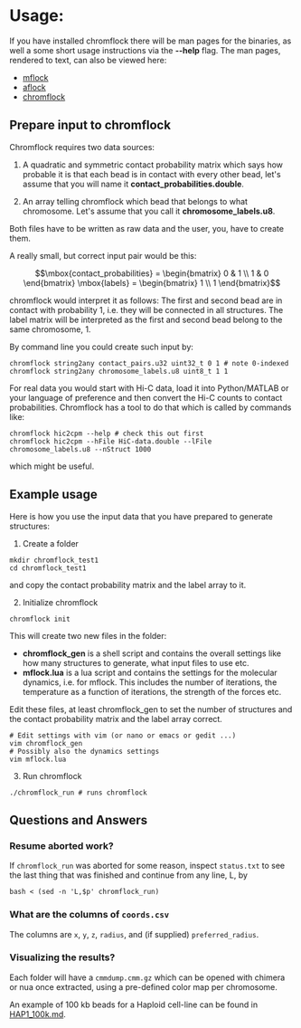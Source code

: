 # Usage:

If you have installed chromflock there will be man pages for the
binaries, as well a some short usage instructions via the **--help**
flag. The man pages, rendered to text, can also be viewed here:

 - [mflock](man/mflock.txt)
 - [aflock](man/aflock.txt)
 - [chromflock](man/chromflock.txt)

## Prepare input to chromflock
Chromflock requires two data sources:

1. A quadratic and symmetric contact probability matrix which says how
   probable it is that each bead is in contact with every other bead,
   let's assume that you will name it
   **contact_probabilities.double**.

2. An array telling chromflock which bead that belongs to what
   chromosome. Let's assume that you call it **chromosome_labels.u8**.

Both files have to be written as raw data and the user, you, have to
create them.

A really small, but correct input pair would be this:

``` math
\mbox{contact_probabilities} = \begin{bmatrix} 0 & 1 \\ 1 & 0 \end{bmatrix}
\mbox{labels} = \begin{bmatrix} 1 \\ 1 \end{bmatrix}
```

chromflock would interpret it as follows: The first and second bead
are in contact with probability 1, i.e. they will be connected in all
structures. The label matrix will be interpreted as the first and
second bead belong to the same chromosome, 1.

By command line you could create such input by:

``` shell
chromflock string2any contact_pairs.u32 uint32_t 0 1 # note 0-indexed
chromflock string2any chromosome_labels.u8 uint8_t 1 1
```

For real data you would start with Hi-C data, load it into
Python/MATLAB or your language of preference and then convert the Hi-C
counts to contact probabilities. Chromflock has a tool to do that
which is called by commands like:

``` shell
chromflock hic2cpm --help # check this out first
chromflock hic2cpm --hFile HiC-data.double --lFile chromosome_labels.u8 --nStruct 1000
```

which might be useful.

## Example usage
Here is how you use the input data that you have prepared to generate
structures:

1. Create a folder
  ``` shell
  mkdir chromflock_test1
  cd chromflock_test1
  ```
  and copy the contact probability matrix and the label array to it.

2. Initialize chromflock
  ``` shell
  chromflock init
  ```
  This will create two new files in the folder:
  - **chromflock_gen** is a shell script and contains the overall
    settings like how many structures to generate, what input files to
    use etc.
  - **mflock.lua** is a lua script and contains the settings for the
    molecular dynamics, i.e. for mflock. This includes the number of
    iterations, the temperature as a function of iterations, the
    strength of the forces etc.

  Edit these files, at least chromflock_gen to set the number of
  structures and the contact probability matrix and the label array
  correct.

  ``` shell
  # Edit settings with vim (or nano or emacs or gedit ...)
  vim chromflock_gen
  # Possibly also the dynamics settings
  vim mflock.lua
  ```
3. Run chromflock
  ```
  ./chromflock_run # runs chromflock
  ```

## Questions and Answers

### Resume aborted work?
If `chromflock_run` was aborted for some reason, inspect `status.txt`
to see the last thing that was finished and continue from any line, L,
by

``` shell
bash < (sed -n 'L,$p' chromflock_run)
```

### What are the columns of `coords.csv`
The columns are `x`, `y`, `z`, `radius`, and
(if supplied) `preferred_radius`.

### Visualizing the results?
Each folder will have a `cmmdump.cmm.gz` which can be opened with
chimera or nua once extracted, using a pre-defined color map per
chromosome.

An example of 100 kb beads for a Haploid cell-line can be found in
[HAP1_100k.md](HAP1_100k.md).
